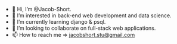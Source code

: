 - 👋 Hi, I’m @Jacob-Short.
- 👀 I’m interested in back-end web development and data science.
- 🌱 I’m currently learning django & psql.
- 💞️ I’m looking to collaborate on full-stack web applications.
- 📫 How to reach me => jacobshort.stu@gmail.com

<!---
Jacob-Short/Jacob-Short is a ✨ special ✨ repository because its `README.md` (this file) appears on your GitHub profile.
You can click the Preview link to take a look at your changes.
--->
